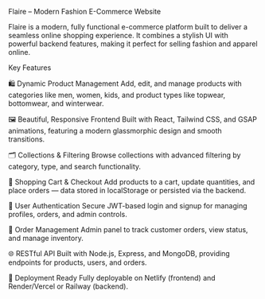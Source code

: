 Flaire – Modern Fashion E-Commerce Website

Flaire is a modern, fully functional e-commerce platform built to deliver a seamless online shopping experience. It combines a stylish UI with powerful backend features, making it perfect for selling fashion and apparel online.

Key Features

🛍️ Dynamic Product Management
Add, edit, and manage products with categories like men, women, kids, and product types like topwear, bottomwear, and winterwear.

🖼️ Beautiful, Responsive Frontend
Built with React, Tailwind CSS, and GSAP animations, featuring a modern glassmorphic design and smooth transitions.

🗂️ Collections & Filtering
Browse collections with advanced filtering by category, type, and search functionality.

🛒 Shopping Cart & Checkout
Add products to a cart, update quantities, and place orders — data stored in localStorage or persisted via the backend.

🔑 User Authentication
Secure JWT-based login and signup for managing profiles, orders, and admin controls.

🧾 Order Management
Admin panel to track customer orders, view status, and manage inventory.

🌐 RESTful API
Built with Node.js, Express, and MongoDB, providing endpoints for products, users, and orders.

🚀 Deployment Ready
Fully deployable on Netlify (frontend) and Render/Vercel or Railway (backend).